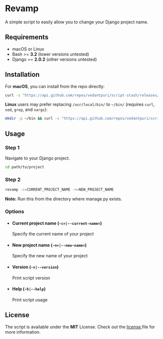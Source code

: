 # Revamp

A simple script to easily allow you to change your Django project name.

## Requirements
- macOS or Linux
- Bash >= **3.2** (lower versions untested)
- Django == **2.0.2** (other versions untested)

## Installation
For **macOS**, you can install from the repo directly:
```bash
curl -s "https://api.github.com/repos/vedantpuri/script-stash/releases/latest" | grep '"browser_download_url":' | sed -E 's/.*"([^"]+)".*/\1/' | xargs curl -L -s -0 > revamp && mv revamp /usr/local/bin/ && chmod 700 /usr/local/bin/revamp && chmod +x /usr/local/bin/revamp
```

**Linux** users may prefer replacing `/usr/local/bin/` to `~/bin/` (requires `curl`, `sed`, `grep`, and `xargs`):
```bash
mkdir -p ~/bin && curl -s "https://api.github.com/repos/vedantpuri/script-stash/releases/latest" | grep '"browser_download_url":' | sed -E 's/.*"([^"]+)".*/\1/' | xargs curl -L -s -0 > revamp && mv revamp ~/bin/ && chmod 700 ~/bin/revamp && chmod +x ~/bin/revamp
```

## Usage
### Step 1
Navigate to your Django project.
```bash
cd path/to/project
```

### Step 2
```bash
revamp -c=CURRENT_PROJECT_NAME -n=NEW_PROJECT_NAME
```
**Note:** Run this from the directory where manage.py exists.

### Options
- #### Current project name (`-c=|--current-name=`)
  Specify the current name of your project
- #### New project name (`-n=|--new-name=`)
  Specify the new name of your project
- #### Version (`-v|--version`)
  Print script version
- #### Help (`-h|--help`)
  Print script usage

## License
 The script is available under the **MIT** License. Check out the [license ](https://github.com/vedantpuri/script-stash/blob/master/LICENSE.md) file for more information.

